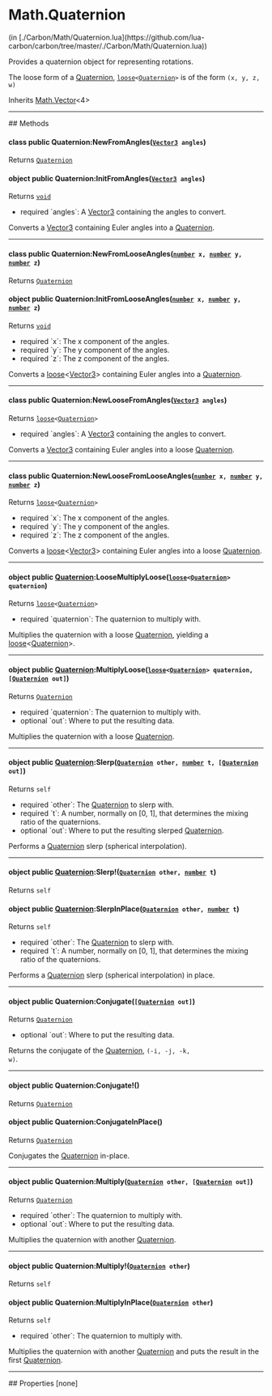 <link href="../../style.css" rel="stylesheet" type="text/css"/>
<h1 class="class-title">Math.Quaternion</h1>
<span class="file-link">(in [./Carbon/Math/Quaternion.lua](https://github.com/lua-carbon/carbon/tree/master/./Carbon/Math/Quaternion.lua))</span><br/>

Provides a quaternion object for representing rotations.

The loose form of a <a href="Classes/Math.Quaternion">Quaternion</a>, <code><a href="Types#loose">loose</a>&lt;<a href="Classes/Math.Quaternion">Quaternion</a>&gt;</code> is of the form <code>(x, y, z, w)</code>

<span class="bold">Inherits <a href="Classes/Math.Vector">Math.Vector</a><4></span>

<hr />
## Methods
<h4 class="method-name"><span class="doc-scope doc-class">class</span> <span class="doc-visibility doc-public">public</span> Quaternion:NewFromAngles(<code><a href="Classes/Math.Vector3">Vector3</a> angles</code>)</h4>
<p class="method-returns bold">Returns <code><a href="Classes/Math.Quaternion">Quaternion</a></code></p><h4 class="method-name"><span class="doc-scope doc-object">object</span> <span class="doc-visibility doc-public">public</span> Quaternion:InitFromAngles(<code><a href="Classes/Math.Vector3">Vector3</a> angles</code>)</h4>
<p class="method-returns bold">Returns <code><a href="Types#void">void</a></code></p>
<ul class="doc-arg-list">
<li><span class="doc-arg-level doc-required">required</span>  `angles`: A <a href="Classes/Math.Vector3">Vector3</a> containing the angles to convert.</li>
</ul>

Converts a <a href="Classes/Math.Vector3">Vector3</a> containing Euler angles into a <a href="Classes/Math.Quaternion">Quaternion</a>.
<hr/>
<h4 class="method-name"><span class="doc-scope doc-class">class</span> <span class="doc-visibility doc-public">public</span> Quaternion:NewFromLooseAngles(<code><a href="Types#number">number</a> x, <a href="Types#number">number</a> y, <a href="Types#number">number</a> z</code>)</h4>
<p class="method-returns bold">Returns <code><a href="Classes/Math.Quaternion">Quaternion</a></code></p><h4 class="method-name"><span class="doc-scope doc-object">object</span> <span class="doc-visibility doc-public">public</span> Quaternion:InitFromLooseAngles(<code><a href="Types#number">number</a> x, <a href="Types#number">number</a> y, <a href="Types#number">number</a> z</code>)</h4>
<p class="method-returns bold">Returns <code><a href="Types#void">void</a></code></p>
<ul class="doc-arg-list">
<li><span class="doc-arg-level doc-required">required</span>  `x`: The x component of the angles.</li>
<li><span class="doc-arg-level doc-required">required</span>  `y`: The y component of the angles.</li>
<li><span class="doc-arg-level doc-required">required</span>  `z`: The z component of the angles.</li>
</ul>

Converts a <a href="Types#loose">loose</a>&lt;<a href="Classes/Math.Vector3">Vector3</a>&gt; containing Euler angles into a <a href="Classes/Math.Quaternion">Quaternion</a>.
<hr/>
<h4 class="method-name"><span class="doc-scope doc-class">class</span> <span class="doc-visibility doc-public">public</span> Quaternion:NewLooseFromAngles(<code><a href="Classes/Math.Vector3">Vector3</a> angles</code>)</h4>
<p class="method-returns bold">Returns <code><a href="Types#loose">loose</a>&lt;<a href="Classes/Math.Quaternion">Quaternion</a>&gt;</code></p>
<ul class="doc-arg-list">
<li><span class="doc-arg-level doc-required">required</span>  `angles`: A <a href="Classes/Math.Vector3">Vector3</a> containing the angles to convert.</li>
</ul>

Converts a <a href="Classes/Math.Vector3">Vector3</a> containing Euler angles into a loose <a href="Classes/Math.Quaternion">Quaternion</a>.
<hr/>
<h4 class="method-name"><span class="doc-scope doc-class">class</span> <span class="doc-visibility doc-public">public</span> Quaternion:NewLooseFromLooseAngles(<code><a href="Types#number">number</a> x, <a href="Types#number">number</a> y, <a href="Types#number">number</a> z</code>)</h4>
<p class="method-returns bold">Returns <code><a href="Types#loose">loose</a>&lt;<a href="Classes/Math.Quaternion">Quaternion</a>&gt;</code></p>
<ul class="doc-arg-list">
<li><span class="doc-arg-level doc-required">required</span>  `x`: The x component of the angles.</li>
<li><span class="doc-arg-level doc-required">required</span>  `y`: The y component of the angles.</li>
<li><span class="doc-arg-level doc-required">required</span>  `z`: The z component of the angles.</li>
</ul>

Converts a <a href="Types#loose">loose</a>&lt;<a href="Classes/Math.Vector3">Vector3</a>&gt; containing Euler angles into a loose <a href="Classes/Math.Quaternion">Quaternion</a>.
<hr/>
<h4 class="method-name"><span class="doc-scope doc-object">object</span> <span class="doc-visibility doc-public">public</span> <a href="Classes/Math.Quaternion">Quaternion</a>:LooseMultiplyLoose(<code><a href="Types#loose">loose</a>&lt;<a href="Classes/Math.Quaternion">Quaternion</a>&gt; quaternion</code>)</h4>
<p class="method-returns bold">Returns <code><a href="Types#loose">loose</a>&lt;<a href="Classes/Math.Quaternion">Quaternion</a>&gt;</code></p>
<ul class="doc-arg-list">
<li><span class="doc-arg-level doc-required">required</span>  `quaternion`: The quaternion to multiply with.</li>
</ul>

Multiplies the quaternion with a loose <a href="Classes/Math.Quaternion">Quaternion</a>, yielding a <a href="Types#loose">loose</a>&lt;<a href="Classes/Math.Quaternion">Quaternion</a>&gt;.
<hr/>
<h4 class="method-name"><span class="doc-scope doc-object">object</span> <span class="doc-visibility doc-public">public</span> <a href="Classes/Math.Quaternion">Quaternion</a>:MultiplyLoose(<code><a href="Types#loose">loose</a>&lt;<a href="Classes/Math.Quaternion">Quaternion</a>&gt; quaternion, [<a href="Classes/Math.Quaternion">Quaternion</a> out]</code>)</h4>
<p class="method-returns bold">Returns <code><a href="Classes/Math.Quaternion">Quaternion</a></code></p>
<ul class="doc-arg-list">
<li><span class="doc-arg-level doc-required">required</span>  `quaternion`: The quaternion to multiply with.</li>
<li><span class="doc-arg-level doc-optional">optional</span>  `out`: Where to put the resulting data.</li>
</ul>

Multiplies the quaternion with a loose <a href="Classes/Math.Quaternion">Quaternion</a>.
<hr/>
<h4 class="method-name"><span class="doc-scope doc-object">object</span> <span class="doc-visibility doc-public">public</span> <a href="Classes/Math.Quaternion">Quaternion</a>:Slerp(<code><a href="Classes/Math.Quaternion">Quaternion</a> other, <a href="Types#number">number</a> t, [<a href="Classes/Math.Quaternion">Quaternion</a> out]</code>)</h4>
<p class="method-returns bold">Returns <code>self</code></p>
<ul class="doc-arg-list">
<li><span class="doc-arg-level doc-required">required</span>  `other`: The <a href="Classes/Math.Quaternion">Quaternion</a> to slerp with.</li>
<li><span class="doc-arg-level doc-required">required</span>  `t`: A number, normally on [0, 1], that determines the mixing ratio of the quaternions.</li>
<li><span class="doc-arg-level doc-optional">optional</span>  `out`: Where to put the resulting slerped <a href="Classes/Math.Quaternion">Quaternion</a>.</li>
</ul>

Performs a <a href="Classes/Math.Quaternion">Quaternion</a> slerp (spherical interpolation).
<hr/>
<h4 class="method-name"><span class="doc-scope doc-object">object</span> <span class="doc-visibility doc-public">public</span> <a href="Classes/Math.Quaternion">Quaternion</a>:Slerp!(<code><a href="Classes/Math.Quaternion">Quaternion</a> other, <a href="Types#number">number</a> t</code>)</h4>
<p class="method-returns bold">Returns <code>self</code></p><h4 class="method-name"><span class="doc-scope doc-object">object</span> <span class="doc-visibility doc-public">public</span> <a href="Classes/Math.Quaternion">Quaternion</a>:SlerpInPlace(<code><a href="Classes/Math.Quaternion">Quaternion</a> other, <a href="Types#number">number</a> t</code>)</h4>
<p class="method-returns bold">Returns <code>self</code></p>
<ul class="doc-arg-list">
<li><span class="doc-arg-level doc-required">required</span>  `other`: The <a href="Classes/Math.Quaternion">Quaternion</a> to slerp with.</li>
<li><span class="doc-arg-level doc-required">required</span>  `t`: A number, normally on [0, 1], that determines the mixing ratio of the quaternions.</li>
</ul>

Performs a <a href="Classes/Math.Quaternion">Quaternion</a> slerp (spherical interpolation) in place.
<hr/>
<h4 class="method-name"><span class="doc-scope doc-object">object</span> <span class="doc-visibility doc-public">public</span> Quaternion:Conjugate(<code>[<a href="Classes/Math.Quaternion">Quaternion</a> out]</code>)</h4>
<p class="method-returns bold">Returns <code><a href="Classes/Math.Quaternion">Quaternion</a></code></p>
<ul class="doc-arg-list">
<li><span class="doc-arg-level doc-optional">optional</span>  `out`: Where to put the resulting data.</li>
</ul>

Returns the conjugate of the <a href="Classes/Math.Quaternion">Quaternion</a>, <code>(-i, -j, -k, w)</code>.
<hr/>
<h4 class="method-name"><span class="doc-scope doc-object">object</span> <span class="doc-visibility doc-public">public</span> Quaternion:Conjugate!()</h4>
<p class="method-returns bold">Returns <code><a href="Classes/Math.Quaternion">Quaternion</a></code></p><h4 class="method-name"><span class="doc-scope doc-object">object</span> <span class="doc-visibility doc-public">public</span> Quaternion:ConjugateInPlace()</h4>
<p class="method-returns bold">Returns <code><a href="Classes/Math.Quaternion">Quaternion</a></code></p>
<ul class="doc-arg-list">

</ul>

Conjugates the <a href="Classes/Math.Quaternion">Quaternion</a> in-place.
<hr/>
<h4 class="method-name"><span class="doc-scope doc-object">object</span> <span class="doc-visibility doc-public">public</span> Quaternion:Multiply(<code><a href="Classes/Math.Quaternion">Quaternion</a> other, [<a href="Classes/Math.Quaternion">Quaternion</a> out]</code>)</h4>
<p class="method-returns bold">Returns <code><a href="Classes/Math.Quaternion">Quaternion</a></code></p>
<ul class="doc-arg-list">
<li><span class="doc-arg-level doc-required">required</span>  `other`: The quaternion to multiply with.</li>
<li><span class="doc-arg-level doc-optional">optional</span>  `out`: Where to put the resulting data.</li>
</ul>

Multiplies the quaternion with another <a href="Classes/Math.Quaternion">Quaternion</a>.
<hr/>
<h4 class="method-name"><span class="doc-scope doc-object">object</span> <span class="doc-visibility doc-public">public</span> Quaternion:Multiply!(<code><a href="Classes/Math.Quaternion">Quaternion</a> other</code>)</h4>
<p class="method-returns bold">Returns <code>self</code></p><h4 class="method-name"><span class="doc-scope doc-object">object</span> <span class="doc-visibility doc-public">public</span> Quaternion:MultiplyInPlace(<code><a href="Classes/Math.Quaternion">Quaternion</a> other</code>)</h4>
<p class="method-returns bold">Returns <code>self</code></p>
<ul class="doc-arg-list">
<li><span class="doc-arg-level doc-required">required</span>  `other`: The quaternion to multiply with.</li>
</ul>

Multiplies the quaternion with another <a href="Classes/Math.Quaternion">Quaternion</a> and puts the result in the first <a href="Classes/Math.Quaternion">Quaternion</a>.

<hr />
## Properties
[none]